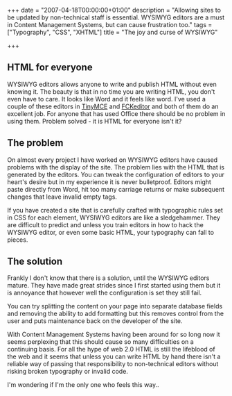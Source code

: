 +++
date = "2007-04-18T00:00:00+01:00"
description = "Allowing sites to be updated by non-technical staff is essential. WYSIWYG editors are a must in Content Management Systems, but can cause frustration too."
tags = ["Typography", "CSS", "XHTML"]
title = "The joy and curse of WYSIWYG"

+++

## HTML for everyone

WYSIWYG editors allows anyone to write and publish HTML without even knowing it. The beauty is that in no time you are writing HTML, you don't even have to care. It looks like Word and it feels like word. I've used a couple of these editors in [TinyMCE][1] and [FCKeditor][2] and both of them do an excellent job. For anyone that has used Office there should be no problem in using them. Problem solved - it is HTML for everyone isn't it?

## The problem

On almost every project I have worked on WYSIWYG editors have caused problems with the display of the site. The problem lies with the HTML that is generated by the editors. You can tweak the configuration of editors to your heart's desire but in my experience it is never bulletproof. Editors might paste directly from Word, hit too many carriage returns or make subsequent changes that leave invalid empty tags.

If you have created a site that is carefully crafted with typographic rules set in CSS for each element, WYSIWYG editors are like a sledgehammer. They are difficult to predict and unless you train editors in how to hack the WYSIWYG editor, or even some basic HTML, your typography can fall to pieces.

## The solution

Frankly I don't know that there is a solution, until the WYSIWYG editors mature. They have made great strides since I first started using them but it is annoyance that however well the configuration is set they still fail.

You can try splitting the content on your page into separate database fields and removing the ability to add formatting but this removes control from the user and puts maintenance back on the developer of the site.

With Content Management Systems having been around for so long now it seems perplexing that this should cause so many difficulties on a continuing basis. For all the hype of web 2.0 HTML is still the lifeblood of the web and it seems that unless you can write HTML by hand there isn't a reliable way of passing that responsibility to non-technical editors without risking broken typography or invalid code. 

I'm wondering if I'm the only one who feels this way..

 [1]: http://tinymce.moxiecode.com/
 [2]: http://www.fckeditor.net/
